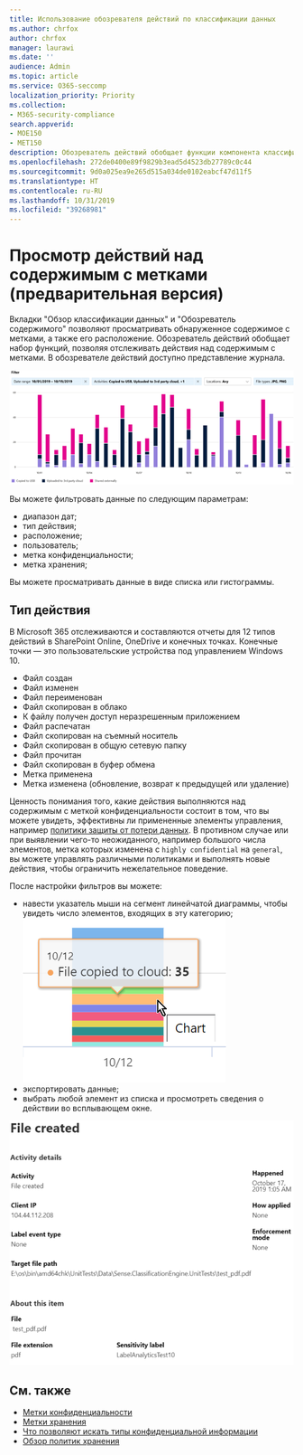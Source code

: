 ```yaml
---
title: Использование обозревателя действий по классификации данных
ms.author: chrfox
author: chrfox
manager: laurawi
ms.date: ''
audience: Admin
ms.topic: article
ms.service: O365-seccomp
localization_priority: Priority
ms.collection:
- M365-security-compliance
search.appverid:
- MOE150
- MET150
description: Обозреватель действий обобщает функции компонента классификации данных, позволяя просматривать и фильтровать действия, выполняемые пользователями над содержимым с метками.
ms.openlocfilehash: 272de0400e89f9829b3ead5d4523db27789c0c44
ms.sourcegitcommit: 9d0a025ea9e265d515a034de0102eabcf47d11f5
ms.translationtype: HT
ms.contentlocale: ru-RU
ms.lasthandoff: 10/31/2019
ms.locfileid: "39268981"
---
```

# <a name="view-activity-on-your-labeled-content-preview"></a>Просмотр действий над содержимым с метками (предварительная версия)

Вкладки "Обзор классификации данных" и "Обозреватель содержимого" позволяют просматривать обнаруженное содержимое с метками, а также его расположение. Обозреватель действий обобщает набор функций, позволяя отслеживать действия над содержимым с метками. В обозревателе действий доступно представление журнала.

![снимок экрана: обзор обозревателя действий](media/data-classification-activity-explorer-1.png)

Вы можете фильтровать данные по следующим параметрам:

- диапазон дат;
- тип действия;
- расположение;
- пользователь;
- метка конфиденциальности;
- метка хранения;


Вы можете просматривать данные в виде списка или гистограммы.

## <a name="activity-type"></a>Тип действия

В Microsoft 365 отслеживаются и составляются отчеты для 12 типов действий в SharePoint Online, OneDrive и конечных точках. Конечные точки — это пользовательские устройства под управлением Windows 10.

- Файл создан
- Файл изменен
- Файл переименован
- Файл скопирован в облако
- К файлу получен доступ неразрешенным приложением
- Файл распечатан
- Файл скопирован на съемный носитель
- Файл скопирован в общую сетевую папку
- Файл прочитан
- Файл скопирован в буфер обмена
- Метка применена
- Метка изменена (обновление, возврат к предыдущей или удаление)

Ценность понимания того, какие действия выполняются над содержимым с меткой конфиденциальности состоит в том, что вы можете увидеть, эффективны ли примененные элементы управления, например [политики защиты от потери данных](data-loss-prevention-policies.md). В противном случае или при выявлении чего-то неожиданного, например большого числа элементов, метка которых изменена с `highly confidential` на `general`, вы можете управлять различными политиками и выполнять новые действия, чтобы ограничить нежелательное поведение.

После настройки фильтров вы можете:

- навести указатель мыши на сегмент линейчатой диаграммы, чтобы увидеть число элементов, входящих в эту категорию; ![наведение указателя в обозревателе действий](media/data-classification-activity-explorer-hover-over-2.png)
- экспортировать данные;
- выбрать любой элемент из списка и просмотреть сведения о действии во всплывающем окне.

![всплывающее окно со сведениями в обозревателе действий](media/data-classification-activity-explorer-fly-out-3.png)

## <a name="see-also"></a>См. также
- [Метки конфиденциальности](sensitivity-labels.md)
- [Метки хранения](labels.md)
- [Что позволяют искать типы конфиденциальной информации](what-the-sensitive-information-types-look-for.md)
- [Обзор политик хранения](retention-policies.md)